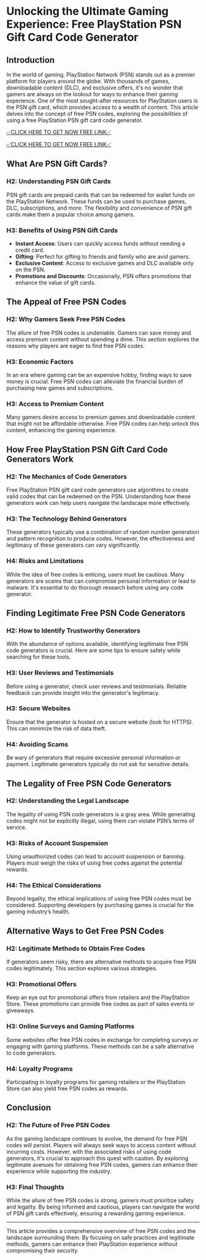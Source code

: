 # Unlocking the Ultimate Gaming Experience: Free PlayStation PSN Gift Card Code Generator

## Introduction

In the world of gaming, PlayStation Network (PSN) stands out as a premier platform for players around the globe. With thousands of games, downloadable content (DLC), and exclusive offers, it's no wonder that gamers are always on the lookout for ways to enhance their gaming experience. One of the most sought-after resources for PlayStation users is the PSN gift card, which provides access to a wealth of content. This article delves into the concept of free PSN codes, exploring the possibilities of using a free PlayStation PSN gift card code generator.

[✅CLICK HERE TO GET NOW FREE LINK✅](https://eeunca.github.io/psnfree/)

[✅CLICK HERE TO GET NOW FREE LINK✅](https://eeunca.github.io/psnfree/)

## What Are PSN Gift Cards?

### H2: Understanding PSN Gift Cards

PSN gift cards are prepaid cards that can be redeemed for wallet funds on the PlayStation Network. These funds can be used to purchase games, DLC, subscriptions, and more. The flexibility and convenience of PSN gift cards make them a popular choice among gamers.

### H3: Benefits of Using PSN Gift Cards

- **Instant Access**: Users can quickly access funds without needing a credit card.
- **Gifting**: Perfect for gifting to friends and family who are avid gamers.
- **Exclusive Content**: Access to exclusive games and DLC available only on the PSN.
- **Promotions and Discounts**: Occasionally, PSN offers promotions that enhance the value of gift cards.

## The Appeal of Free PSN Codes

### H2: Why Gamers Seek Free PSN Codes

The allure of free PSN codes is undeniable. Gamers can save money and access premium content without spending a dime. This section explores the reasons why players are eager to find free PSN codes.

### H3: Economic Factors

In an era where gaming can be an expensive hobby, finding ways to save money is crucial. Free PSN codes can alleviate the financial burden of purchasing new games and subscriptions.

### H3: Access to Premium Content

Many gamers desire access to premium games and downloadable content that might not be affordable otherwise. Free PSN codes can help unlock this content, enhancing the gaming experience.

## How Free PlayStation PSN Gift Card Code Generators Work

### H2: The Mechanics of Code Generators

Free PlayStation PSN gift card code generators use algorithms to create valid codes that can be redeemed on the PSN. Understanding how these generators work can help users navigate the landscape more effectively.

### H3: The Technology Behind Generators

These generators typically use a combination of random number generation and pattern recognition to produce codes. However, the effectiveness and legitimacy of these generators can vary significantly.

### H4: Risks and Limitations

While the idea of free codes is enticing, users must be cautious. Many generators are scams that can compromise personal information or lead to malware. It's essential to do thorough research before using any code generator.

## Finding Legitimate Free PSN Code Generators

### H2: How to Identify Trustworthy Generators

With the abundance of options available, identifying legitimate free PSN code generators is crucial. Here are some tips to ensure safety while searching for these tools.

### H3: User Reviews and Testimonials

Before using a generator, check user reviews and testimonials. Reliable feedback can provide insight into the generator's legitimacy.

### H3: Secure Websites

Ensure that the generator is hosted on a secure website (look for HTTPS). This can minimize the risk of data theft.

### H4: Avoiding Scams

Be wary of generators that require excessive personal information or payment. Legitimate generators typically do not ask for sensitive details.

## The Legality of Free PSN Code Generators

### H2: Understanding the Legal Landscape

The legality of using PSN code generators is a gray area. While generating codes might not be explicitly illegal, using them can violate PSN’s terms of service.

### H3: Risks of Account Suspension

Using unauthorized codes can lead to account suspension or banning. Players must weigh the risks of using free codes against the potential rewards.

### H4: The Ethical Considerations

Beyond legality, the ethical implications of using free PSN codes must be considered. Supporting developers by purchasing games is crucial for the gaming industry’s health.

## Alternative Ways to Get Free PSN Codes

### H2: Legitimate Methods to Obtain Free Codes

If generators seem risky, there are alternative methods to acquire free PSN codes legitimately. This section explores various strategies.

### H3: Promotional Offers

Keep an eye out for promotional offers from retailers and the PlayStation Store. These promotions can provide free codes as part of sales events or giveaways.

### H3: Online Surveys and Gaming Platforms

Some websites offer free PSN codes in exchange for completing surveys or engaging with gaming platforms. These methods can be a safe alternative to code generators.

### H4: Loyalty Programs

Participating in loyalty programs for gaming retailers or the PlayStation Store can also yield free PSN codes as rewards.

## Conclusion

### H2: The Future of Free PSN Codes

As the gaming landscape continues to evolve, the demand for free PSN codes will persist. Players will always seek ways to access content without incurring costs. However, with the associated risks of using code generators, it's crucial to approach this quest with caution. By exploring legitimate avenues for obtaining free PSN codes, gamers can enhance their experience while supporting the industry.

### H3: Final Thoughts

While the allure of free PSN codes is strong, gamers must prioritize safety and legality. By being informed and cautious, players can navigate the world of PSN gift cards effectively, ensuring a rewarding gaming experience.

---

This article provides a comprehensive overview of free PSN codes and the landscape surrounding them. By focusing on safe practices and legitimate methods, gamers can enhance their PlayStation experience without compromising their security.

